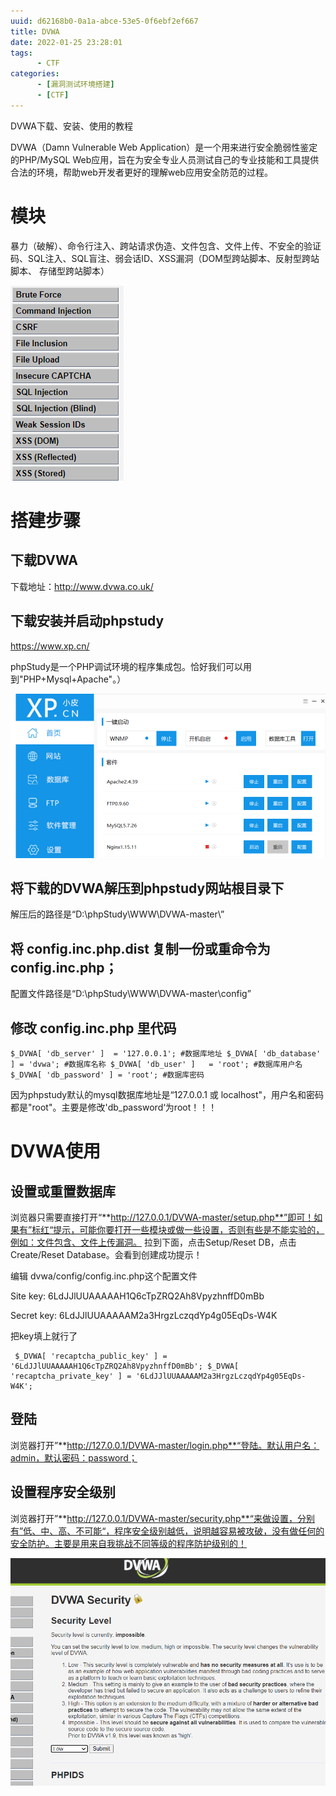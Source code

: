 ```yaml
---
uuid: d62168b0-0a1a-abce-53e5-0f6ebf2ef667
title: DVWA
date: 2022-01-25 23:28:01
tags: 
      - CTF
categories: 
      - [漏洞测试环境搭建]
      - [CTF]
---
```


DVWA下载、安装、使用的教程

<!--more-->

DVWA（Damn Vulnerable Web Application）是一个用来进行安全脆弱性鉴定的PHP/MySQL Web应用，旨在为安全专业人员测试自己的专业技能和工具提供合法的环境，帮助web开发者更好的理解web应用安全防范的过程。

# 模块

暴力（破解）、命令行注入、跨站请求伪造、文件包含、文件上传、不安全的验证码、SQL注入、SQL盲注、弱会话ID、XSS漏洞（DOM型跨站脚本、反射型跨站脚本、 存储型跨站脚本）

![在这里插入图片描述](DVWA下载、安装、使用的教程/fbe2f0c1d9f6556338bcb7fe96c1468e.jpg-600)

# 搭建步骤

## 下载DVWA

下载地址：http://www.dvwa.co.uk/

## 下载安装并启动phpstudy

https://www.xp.cn/

phpStudy是一个PHP调试环境的程序集成包。恰好我们可以用到"PHP+Mysql+Apache"。）

![image-20220204233428295](DVWA下载、安装、使用的教程/image-20220204233428295.png)

## **将下载的DVWA解压到phpstudy网站根目录下**

解压后的路径是“D:\phpStudy\WWW\DVWA-master\”

## **将 config.inc.php.dist 复制一份或重命令为 config.inc.php；**

配置文件路径是“D:\phpStudy\WWW\DVWA-master\config”

## **修改 config.inc.php 里代码**

```
$_DVWA[ 'db_server' ]  = '127.0.0.1'; #数据库地址 $_DVWA[ 'db_database' ] = 'dvwa'; #数据库名称 $_DVWA[ 'db_user' ]   = 'root'; #数据库用户名 $_DVWA[ 'db_password' ] = 'root'; #数据库密码
```

因为phpstudy默认的mysql数据库地址是“127.0.0.1 或 localhost"，用户名和密码都是"root"。主要是修改'db_password‘为root！！！

# DVWA使用

## **设置或重置数据库**

浏览器只需要直接打开“**http://127.0.0.1/DVWA-master/setup.php**”即可！如果有”标红“提示，可能你要打开一些模块或做一些设置，否则有些是不能实验的，例如：文件包含、文件上传漏洞。
拉到下面，点击Setup/Reset DB，点击Create/Reset Database。会看到创建成功提示！

编辑 dvwa/config/config.inc.php这个配置文件

Site key:
6LdJJlUUAAAAAH1Q6cTpZRQ2Ah8VpyzhnffD0mBb

Secret key:
6LdJJlUUAAAAAM2a3HrgzLczqdYp4g05EqDs-W4K

把key填上就行了

```
 $_DVWA[ 'recaptcha_public_key' ] = '6LdJJlUUAAAAAH1Q6cTpZRQ2Ah8VpyzhnffD0mBb'; $_DVWA[ 'recaptcha_private_key' ] = '6LdJJlUUAAAAAM2a3HrgzLczqdYp4g05EqDs-W4K';
```

## **登陆**

浏览器打开”**http://127.0.0.1/DVWA-master/login.php**“登陆。默认用户名：admin，默认密码：password；

## **设置程序安全级别**

浏览器打开”**http://127.0.0.1/DVWA-master/security.php**“来做设置，分别有”低、中、高、不可能“，程序安全级别越低，说明越容易被攻破，没有做任何的安全防护。主要是用来自我挑战不同等级的程序防护级别的！

![image-20220204233840685](DVWA下载、安装、使用的教程/image-20220204233840685.png)
